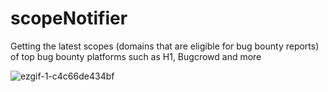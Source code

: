 # scopeNotifier
Getting the latest scopes (domains that are eligible for bug bounty reports) of top bug bounty platforms such as H1, Bugcrowd and more

![ezgif-1-c4c66de434bf](https://user-images.githubusercontent.com/67857068/145679475-ac0894d1-61c3-47c5-bda7-085f48099bf5.gif)
